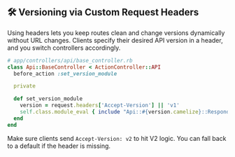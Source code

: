## 🛠️ Versioning via Custom Request Headers
Using headers lets you keep routes clean and change versions dynamically without URL changes. Clients specify their desired API version in a header, and you switch controllers accordingly.

```ruby
# app/controllers/api/base_controller.rb
class Api::BaseController < ActionController::API
  before_action :set_version_module

  private

  def set_version_module
    version = request.headers['Accept-Version'] || 'v1'
    self.class.module_eval { include "Api::#{version.camelize}::Respondable" }
  end
end
```

Make sure clients send `Accept-Version: v2` to hit V2 logic. You can fall back to a default if the header is missing.